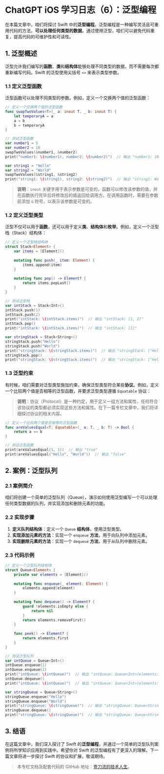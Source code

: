 # ChatGPT iOS 学习日志（6）：泛型编程

在本篇文章中，咱们将探讨 Swift 中的**泛型编程**。泛型编程是一种编写灵活且可重用代码的方法，**可以处理任何类型的数据**。通过使用泛型，咱们可以避免代码重复，提高代码的可维护性和可读性。

## 1. 泛型概述

泛型允许我们编写的**函数**、**类**和**结构体**能够处理不同类型的数据，而不需要每次都重新编写代码。Swift 的泛型使用尖括号 `<>` 来表示类型参数。

### 1.1 定义泛型函数

泛型函数可以处理不同类型的参数。例如，定义一个交换两个值的泛型函数：

```swift
// 定义一个交换两个值的泛型函数
func swapTwoValues<T>(_ a: inout T, _ b: inout T) {
    let temporaryA = a
    a = b
    b = temporaryA
}

// 测试泛型函数
var number1 = 5
var number2 = 10
swapTwoValues(&number1, &number2)
print("number1: \(number1), number2: \(number2)")  // 输出 "number1: 10, number2: 5"

var string1 = "Hello"
var string2 = "World"
swapTwoValues(&string1, &string2)
print("string1: \(string1), string2: \(string2)")  // 输出 "string1: World, string2: Hello"
```

> **说明**：`inout` 关键字用于表示参数是可变的，函数可以修改该参数的值，并在函数执行完毕后将修改后的值返回给调用方。在调用函数时，需要在参数前添加 `&` 符号，以表示该参数是可变的。

### 1.2 定义泛型类型

泛型不仅可以用于**函数**，还可以用于定义**类**、**结构体**和**枚举**。例如，定义一个泛型栈（Stack）结构体：

```swift
// 定义一个泛型栈结构体
struct Stack<Element> {
    var items = [Element]()
    
    mutating func push(_ item: Element) {
        items.append(item)
    }
    
    mutating func pop() -> Element? {
        return items.popLast()
    }
}

// 测试泛型栈
var intStack = Stack<Int>()
intStack.push(1)
intStack.push(2)
print("intStack: \(intStack.items)")  // 输出 "intStack: [1, 2]"
intStack.pop()
print("intStack: \(intStack.items)")  // 输出 "intStack: [1]"

var stringStack = Stack<String>()
stringStack.push("Hello")
stringStack.push("World")
print("stringStack: \(stringStack.items)")  // 输出 "stringStack: ["Hello", "World"]"
stringStack.pop()
print("stringStack: \(stringStack.items)")  // 输出 "stringStack: ["Hello"]"
```

### 1.3 泛型约束

有时候，咱们需要对泛型类型施加约束，确保泛型类型符合某些**协议**。例如，定义一个比较两个值是否相等的泛型函数，并要求泛型类型遵循 `Equatable` 协议：

> **说明**：协议（Protocol）是一种约定，用于定义一组方法和属性，任何符合该协议的类型都必须实现这些方法和属性。在下一篇专栏文章中，我们将详细探讨协议的相关内容。

```swift
// 定义一个比较两个值是否相等的泛型函数
func areValuesEqual<T: Equatable>(_ a: T, _ b: T) -> Bool {
    return a == b
}

// 测试泛型函数
print(areValuesEqual(1, 1))  // 输出 "true"
print(areValuesEqual("Hello", "World"))  // 输出 "false"
```

## 2. 案例：泛型队列

### 2.1 案例简介

咱们将创建一个简单的泛型队列（Queue），演示如何使用泛型编写一个可以处理任何类型数据的队列，并实现添加和删除元素的功能。

### 2.2 实现步骤

1. **定义队列结构体**：定义一个 `Queue` **结构体**，使用泛型类型。
2. **实现添加元素的方法**：实现一个 `enqueue` **方法**，用于向队列中添加元素。
3. **实现删除元素的方法**：实现一个 `dequeue` **方法**，用于从队列中删除元素。

### 2.3 代码示例

```swift
// 定义一个泛型队列结构体
struct Queue<Element> {
    private var elements = [Element]()
    
    mutating func enqueue(_ element: Element) {
        elements.append(element)
    }
    
    mutating func dequeue() -> Element? {
        guard !elements.isEmpty else {
            return nil
        }
        return elements.removeFirst()
    }
    
    func peek() -> Element? {
        return elements.first
    }
}

// 测试泛型队列
var intQueue = Queue<Int>()
intQueue.enqueue(1)
intQueue.enqueue(2)
print("intQueue: \(intQueue)")  // 输出 "intQueue: Queue<Int>(elements: [1, 2])"
intQueue.dequeue()
print("intQueue: \(intQueue)")  // 输出 "intQueue: Queue<Int>(elements: [2])"

var stringQueue = Queue<String>()
stringQueue.enqueue("Hello")
stringQueue.enqueue("World")
print("stringQueue: \(stringQueue)")  // 输出 "stringQueue: Queue<String>(elements: ["Hello", "World"])"
stringQueue.dequeue()
print("stringQueue: \(stringQueue)")  // 输出 "stringQueue: Queue<String>(elements: ["World"])"
```

## 3. 结语

在这篇文章中，我们深入探讨了 Swift 的**泛型编程**，并通过一个简单的泛型队列案例将所学知识应用到实践中。希望你对 Swift 的泛型编程有了更深入的理解。下一篇文章将进一步探讨 Swift 的协议和扩展，敬请期待。

> 本专栏文档及配套代码的 GitHub 地址：[壹刀流的技术人生](https://github.com/IdEvEbI/idevebi.github.io)。
